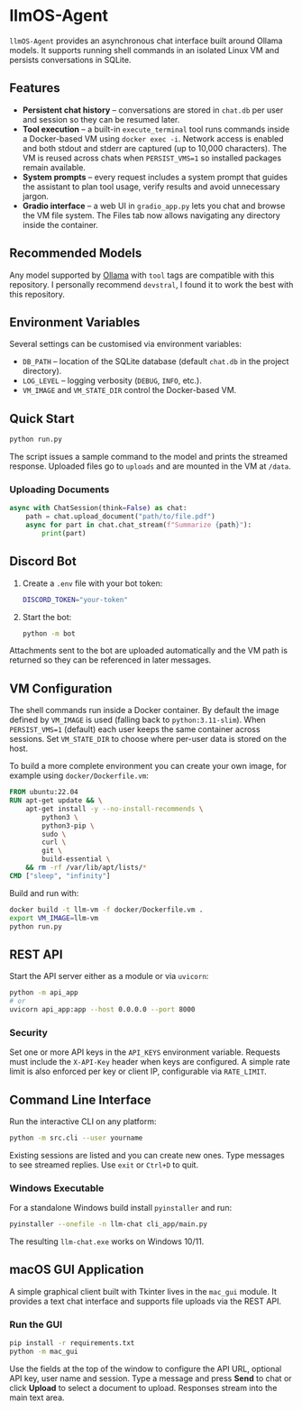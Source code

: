 # llmOS-Agent

`llmOS-Agent` provides an asynchronous chat interface built around Ollama models. It supports running shell commands in an isolated Linux VM and persists conversations in SQLite.

## Features

- **Persistent chat history** – conversations are stored in `chat.db` per user and session so they can be resumed later.
- **Tool execution** – a built-in `execute_terminal` tool runs commands inside a Docker-based VM using `docker exec -i`. Network access is enabled and both stdout and stderr are captured (up to 10,000 characters). The VM is reused across chats when `PERSIST_VMS=1` so installed packages remain available.
- **System prompts** – every request includes a system prompt that guides the assistant to plan tool usage, verify results and avoid unnecessary jargon.
- **Gradio interface** – a web UI in `gradio_app.py` lets you chat and browse the VM file system. The Files tab now allows navigating any directory inside the container.

## Recommended Models

Any model supported by [Ollama](https://ollama.com) with `tool` tags are compatible with this repository. I personally recommend `devstral`, I found it to work the best with this repository.

## Environment Variables

Several settings can be customised via environment variables:

- `DB_PATH` – location of the SQLite database (default `chat.db` in the project directory).
- `LOG_LEVEL` – logging verbosity (`DEBUG`, `INFO`, etc.).
- `VM_IMAGE` and `VM_STATE_DIR` control the Docker-based VM.

## Quick Start

```bash
python run.py
```

The script issues a sample command to the model and prints the streamed response. Uploaded files go to `uploads` and are mounted in the VM at `/data`.

### Uploading Documents

```python
async with ChatSession(think=False) as chat:
    path = chat.upload_document("path/to/file.pdf")
    async for part in chat.chat_stream(f"Summarize {path}"):
        print(part)
```

## Discord Bot

1. Create a `.env` file with your bot token:

   ```bash
   DISCORD_TOKEN="your-token"
   ```
2. Start the bot:

   ```bash
   python -m bot
   ```

Attachments sent to the bot are uploaded automatically and the VM path is returned so they can be referenced in later messages.

## VM Configuration

The shell commands run inside a Docker container. By default the image defined by `VM_IMAGE` is used (falling back to `python:3.11-slim`). When `PERSIST_VMS=1` (default) each user keeps the same container across sessions. Set `VM_STATE_DIR` to choose where per-user data is stored on the host.

To build a more complete environment you can create your own image, for example using `docker/Dockerfile.vm`:

```Dockerfile
FROM ubuntu:22.04
RUN apt-get update && \
    apt-get install -y --no-install-recommends \
        python3 \
        python3-pip \
        sudo \
        curl \
        git \
        build-essential \
    && rm -rf /var/lib/apt/lists/*
CMD ["sleep", "infinity"]
```

Build and run with:

```bash
docker build -t llm-vm -f docker/Dockerfile.vm .
export VM_IMAGE=llm-vm
python run.py
```

## REST API

Start the API server either as a module or via `uvicorn`:

```bash
python -m api_app
# or
uvicorn api_app:app --host 0.0.0.0 --port 8000
```

### Security

Set one or more API keys in the ``API_KEYS`` environment variable. Requests must
include the ``X-API-Key`` header when keys are configured. A simple rate limit is
also enforced per key or client IP, configurable via ``RATE_LIMIT``.

## Command Line Interface

Run the interactive CLI on any platform:

```bash
python -m src.cli --user yourname
```

Existing sessions are listed and you can create new ones. Type messages to see streamed replies. Use `exit` or `Ctrl+D` to quit.

### Windows Executable

For a standalone Windows build install `pyinstaller` and run:

```bash
pyinstaller --onefile -n llm-chat cli_app/main.py
```

The resulting `llm-chat.exe` works on Windows 10/11.

## macOS GUI Application

A simple graphical client built with Tkinter lives in the `mac_gui` module. It
provides a text chat interface and supports file uploads via the REST API.

### Run the GUI

```bash
pip install -r requirements.txt
python -m mac_gui
```

Use the fields at the top of the window to configure the API URL, optional API
key, user name and session. Type a message and press **Send** to chat or click
**Upload** to select a document to upload. Responses stream into the main text
area.
